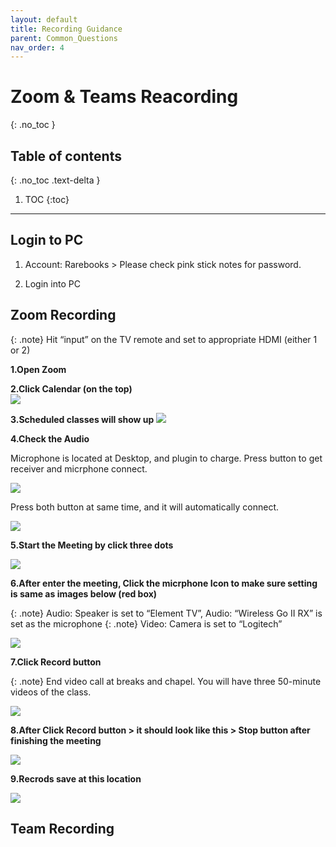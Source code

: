 ```yaml
---
layout: default
title: Recording Guidance
parent: Common_Questions
nav_order: 4
---
```

# Zoom & Teams Reacording
{: .no_toc }

## Table of contents
{: .no_toc .text-delta }

1. TOC
{:toc}

---

## Login to PC

1. Account: Rarebooks >  Please check pink stick notes for password.   


2. Login into PC  


## Zoom Recording  

{: .note}
Hit “input” on the TV remote and set to appropriate HDMI (either 1 or 2)

**1.Open Zoom**

**2.Click Calendar (on the top)**  
![](../../assets/images/zoom1.jpg)  

**3.Scheduled classes will show up** 
![](../../assets/images/zoom2.jpg)    

**4.Check the Audio**  

Microphone is located at Desktop, and plugin to charge. Press button to get receiver and micrphone connect.

![](../../assets/images/zoom2_1.jpg)  

Press both button at same time, and it will automatically connect.  


![](../../assets/images/zoom2_2.jpg)    


**5.Start the Meeting by click three dots**  


![](../../assets/images/zoom3.jpg)   

**6.After enter the meeting, Click the micrphone Icon to make sure setting is same as images below (red box)**    

{: .note}
Audio: Speaker is set to “Element TV”, Audio: “Wireless Go II RX” is set as the microphone
{: .note}
Video: Camera is set to “Logitech” 

![](../../assets/images/zoom4.jpg)   

**7.Click Record button**    

{: .note}
End video call at breaks and chapel. You will have three 50-minute videos of the class.

![](../../assets/images/zoom5.jpg)  


**8.After Click Record button > it should look like this > Stop button after finishing the meeting**   

![](../../assets/images/zoom6.jpg)    


**9.Recrods save at this location**  

![](../../assets/images/zoom7.png)



## Team Recording   








